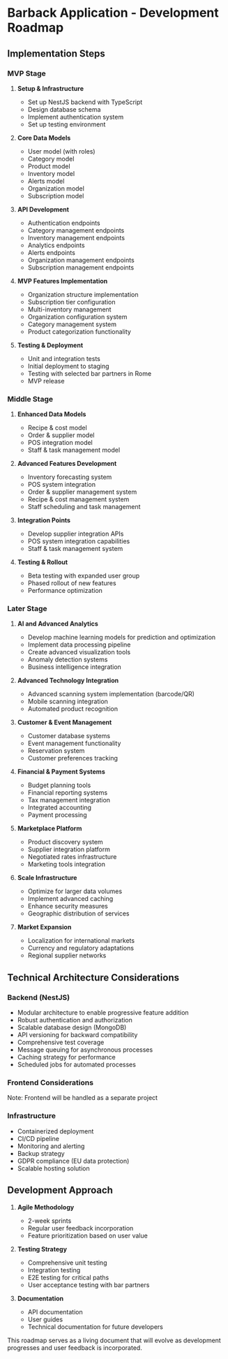 # Barback Application - Development Roadmap

## Implementation Steps

### MVP Stage

1. **Setup & Infrastructure**
   - Set up NestJS backend with TypeScript
   - Design database schema
   - Implement authentication system
   - Set up testing environment

2. **Core Data Models**
   - User model (with roles)
   - Category model
   - Product model
   - Inventory model
   - Alerts model
   - Organization model
   - Subscription model

3. **API Development**
   - Authentication endpoints
   - Category management endpoints
   - Inventory management endpoints
   - Analytics endpoints
   - Alerts endpoints
   - Organization management endpoints
   - Subscription management endpoints

4. **MVP Features Implementation**
   - Organization structure implementation
   - Subscription tier configuration
   - Multi-inventory management
   - Organization configuration system
   - Category management system
   - Product categorization functionality

5. **Testing & Deployment**
   - Unit and integration tests
   - Initial deployment to staging
   - Testing with selected bar partners in Rome
   - MVP release

### Middle Stage

1. **Enhanced Data Models**
   - Recipe & cost model
   - Order & supplier model
   - POS integration model
   - Staff & task management model

2. **Advanced Features Development**
   - Inventory forecasting system
   - POS system integration
   - Order & supplier management system
   - Recipe & cost management system
   - Staff scheduling and task management

3. **Integration Points**
   - Develop supplier integration APIs
   - POS system integration capabilities
   - Staff & task management system

4. **Testing & Rollout**
   - Beta testing with expanded user group
   - Phased rollout of new features
   - Performance optimization

### Later Stage

1. **AI and Advanced Analytics**
   - Develop machine learning models for prediction and optimization
   - Implement data processing pipeline
   - Create advanced visualization tools
   - Anomaly detection systems
   - Business intelligence integration

2. **Advanced Technology Integration**
   - Advanced scanning system implementation (barcode/QR)
   - Mobile scanning integration
   - Automated product recognition

3. **Customer & Event Management**
   - Customer database systems
   - Event management functionality
   - Reservation system
   - Customer preferences tracking

4. **Financial & Payment Systems**
   - Budget planning tools
   - Financial reporting systems
   - Tax management integration
   - Integrated accounting
   - Payment processing

5. **Marketplace Platform**
   - Product discovery system
   - Supplier integration platform
   - Negotiated rates infrastructure
   - Marketing tools integration

6. **Scale Infrastructure**
   - Optimize for larger data volumes
   - Implement advanced caching
   - Enhance security measures
   - Geographic distribution of services

4. **Market Expansion**
   - Localization for international markets
   - Currency and regulatory adaptations
   - Regional supplier networks

## Technical Architecture Considerations

### Backend (NestJS)
- Modular architecture to enable progressive feature addition
- Robust authentication and authorization
- Scalable database design (MongoDB)
- API versioning for backward compatibility
- Comprehensive test coverage
- Message queuing for asynchronous processes
- Caching strategy for performance
- Scheduled jobs for automated processes

### Frontend Considerations
Note: Frontend will be handled as a separate project

### Infrastructure
- Containerized deployment
- CI/CD pipeline
- Monitoring and alerting
- Backup strategy
- GDPR compliance (EU data protection)
- Scalable hosting solution

## Development Approach

1. **Agile Methodology**
   - 2-week sprints
   - Regular user feedback incorporation
   - Feature prioritization based on user value

2. **Testing Strategy**
   - Comprehensive unit testing
   - Integration testing
   - E2E testing for critical paths
   - User acceptance testing with bar partners

3. **Documentation**
   - API documentation
   - User guides
   - Technical documentation for future developers

This roadmap serves as a living document that will evolve as development progresses and user feedback is incorporated.
